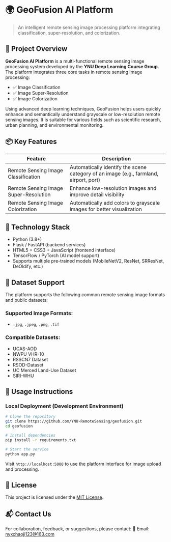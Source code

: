 # 🌍 GeoFusion AI Platform

> An intelligent remote sensing image processing platform integrating classification, super-resolution, and colorization.

## 🔧 Project Overview

**GeoFusion AI Platform** is a multi-functional remote sensing image processing system developed by the **YNU Deep Learning Course Group**. The platform integrates three core tasks in remote sensing image processing:

- ✅ Image Classification  
- ✅ Image Super-Resolution  
- ✅ Image Colorization  

Using advanced deep learning techniques, GeoFusion helps users quickly enhance and semantically understand grayscale or low-resolution remote sensing images. It is suitable for various fields such as scientific research, urban planning, and environmental monitoring.

## 📦 Key Features

| Feature | Description |
|--------|-------------|
| Remote Sensing Image Classification | Automatically identify the scene category of an image (e.g., farmland, airport, port) |
| Remote Sensing Image Super-Resolution | Enhance low-resolution images and improve detail visibility |
| Remote Sensing Image Colorization | Automatically add colors to grayscale images for better visualization |

## 🧰 Technology Stack

- Python (3.8+)
- Flask / FastAPI (backend services)
- HTML5 + CSS3 + JavaScript (frontend interface)
- TensorFlow / PyTorch (AI model support)
- Supports multiple pre-trained models (MobileNetV2, ResNet, SRResNet, DeOldify, etc.)

## 📁 Dataset Support

The platform supports the following common remote sensing image formats and public datasets:

### Supported Image Formats:
- `.jpg`, `.jpeg`, `.png`, `.tif`

### Compatible Datasets:
- UCAS-AOD
- NWPU VHR-10
- RSSCN7 Dataset
- RSOD-Dataset
- UC Merced Land-Use Dataset
- SIRI-WHU

## 🚀 Usage Instructions

### Local Deployment (Development Environment)

```bash
# Clone the repository
git clone https://github.com/YNU-RemoteSensing/geofusion.git
cd geofusion

# Install dependencies
pip install -r requirements.txt

# Start the service
python app.py
```

Visit `http://localhost:5000` to use the platform interface for image upload and processing.

## 📝 License

This project is licensed under the [MIT License](LICENSE).

## 📬 Contact Us

For collaboration, feedback, or suggestions, please contact:  📧 Email: nyxchaoji123@163.com

